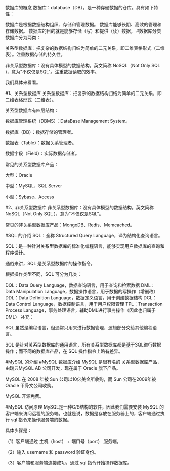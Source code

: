 数据库的概念
数据库：database（DB），是一种存储数据的仓库。具有如下特性：

数据库是根据数据结构组织、存储和管理数据。
数据库能够长期、高效的管理和存储数据。
数据库的目的就是能够存储（写）和提供（读）数据。
#数据库分类
数据库分为两类：

关系型数据库：把复杂的数据结构归结为简单的二元关系，即二维表格形式（二维表）。注重数据存储的持久性。

非关系型数据库：没有具体模型的数据结构。英文简称 NoSQL（Not Only SQL )，意为"不仅仅是SQL"。注重数据读取的效率。

我们具体来看看。

#1、关系型数据库
关系型数据库：把复杂的数据结构归结为简单的二元关系，即二维表格形式（二维表）。

关系型数据库有四层结构：

数据库管理系统（DBMS）：DataBase Management System。

数据库（DB）：数据存储的管理者。

数据表（Table）：数据关系管理者。

数据字段（Field）：实际数据存储者。

常见的关系型数据库产品：

大型：Oracle

中型：MySQL、SQL Server

小型：Sybase、Access

#2、非关系型数据库
非关系型数据库：没有具体模型的数据结构。英文简称 NoSQL（Not Only SQL )，意为"不仅仅是SQL"。

常见的非关系型数据库产品：MongoDB、Redis、Memcached。

#SQL 的介绍
SQL：全称 Structured Query Language，译为结构化查询语言。

SQL：是一种针对关系型数据库的标准化编程语言，能够实现用户数据库的查询和程序设计。

通俗来讲，SQL 是关系型数据库的操作指令。

根据操作类型不同，SQL 可分为几类：

DQL：Data Query Language，数据查询语言，用于查询和检索数据
DML：Data Manipulation Language，数据操作语言，用于数据的写操作（增删改）
DDL：Data Definition Language，数据定义语言，用于创建数据结构
DCL：Data Control Language，数据控制语言，用于用户权限管理
TPL：Transaction Process Language，事务处理语言，辅助DML进行事务操作（因此也归属于DML）
补充：

SQL 虽然是编程语言，但通常只用来进行数据管理，逻辑部分交给其他编程语言。

SQL 是针对关系型数据库的通用语言，所有关系型数据库都是基于SQL进行数据操作；而不同的数据库产品，在 SQL 操作指令上略有差异。

#MySQL 的介绍
#MySQL 数据库介绍
MySQL 是很有名的 关系型数据库产品，由瑞典MySQL AB 公司开发，现在属于 Oracle 旗下产品。

MySQL 在 2008 年被 Sun 公司以10亿美金所收购，而 Sun 公司在2009年被 Oracle 甲骨文公司收购。

MySQL 开源免费。

#MySQL 访问原理
MySQL是一种C/S结构的软件，因此我们需要安装 MySQL 的客户端来访问远程的服务端。也就是说，数据是存放在服务器上的，客户端通过执行 sql 指令来操作服务端的数据。

具体步骤是：

（1）客户端通过 主机（host） + 端口号（port） 服务端。

（2）输入 username 和 password 验证身份。

（3）客户端和服务端连接成功，通过 sql 指令开始操作数据库。